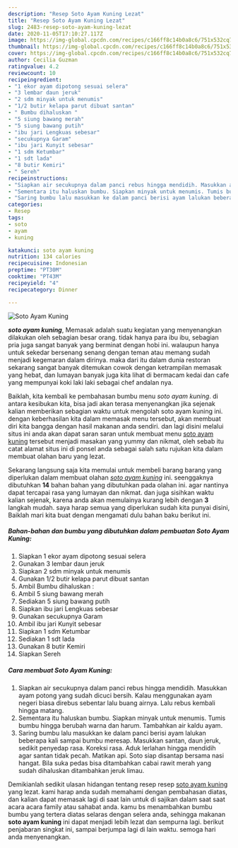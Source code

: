 ```yaml
---
description: "Resep Soto Ayam Kuning Lezat"
title: "Resep Soto Ayam Kuning Lezat"
slug: 2483-resep-soto-ayam-kuning-lezat
date: 2020-11-05T17:10:27.117Z
image: https://img-global.cpcdn.com/recipes/c166ff8c14b0a8c6/751x532cq70/soto-ayam-kuning-foto-resep-utama.jpg
thumbnail: https://img-global.cpcdn.com/recipes/c166ff8c14b0a8c6/751x532cq70/soto-ayam-kuning-foto-resep-utama.jpg
cover: https://img-global.cpcdn.com/recipes/c166ff8c14b0a8c6/751x532cq70/soto-ayam-kuning-foto-resep-utama.jpg
author: Cecilia Guzman
ratingvalue: 4.2
reviewcount: 10
recipeingredient:
- "1 ekor ayam dipotong sesuai selera"
- "3 lembar daun jeruk"
- "2 sdm minyak untuk menumis"
- "1/2 butir kelapa parut dibuat santan"
- " Bumbu dihaluskan "
- "5 siung bawang merah"
- "5 siung bawang putih"
- "ibu jari Lengkuas sebesar"
- "secukupnya Garam"
- "ibu jari Kunyit sebesar"
- "1 sdm Ketumbar"
- "1 sdt lada"
- "8 butir Kemiri"
- " Sereh"
recipeinstructions:
- "Siapkan air secukupnya dalam panci rebus hingga mendidih. Masukkan ayam potong yang sudah dicuci bersih. Kalau menggunakan ayam negeri biasa direbus sebentar lalu buang airnya. Lalu rebus kembali hingga matang."
- "Sementara itu haluskan bumbu. Siapkan minyak untuk menumis. Tumis bumbu hingga berubah warna dan harum. Tambahkan air kaldu ayam."
- "Saring bumbu lalu masukkan ke dalam panci berisi ayam lalukan beberapa kali sampai bumbu meresap. Masukkan santan, daun jeruk, sedikit penyedap rasa. Koreksi rasa. Aduk lerlahan hingga mendidih agar santan tidak pecah. Matikan api. Soto siap disantap bersama nasi hangat. Bila suka pedas bisa ditambahkan cabai rawit merah yang sudah dihaluskan ditambahkan jeruk limau."
categories:
- Resep
tags:
- soto
- ayam
- kuning

katakunci: soto ayam kuning 
nutrition: 134 calories
recipecuisine: Indonesian
preptime: "PT30M"
cooktime: "PT43M"
recipeyield: "4"
recipecategory: Dinner

---
```



![Soto Ayam Kuning](https://img-global.cpcdn.com/recipes/c166ff8c14b0a8c6/751x532cq70/soto-ayam-kuning-foto-resep-utama.jpg)

<b><i>soto ayam kuning</i></b>, Memasak adalah suatu kegiatan yang menyenangkan dilakukan oleh sebagian besar orang. tidak hanya para ibu ibu, sebagian pria juga sangat banyak yang berminat dengan hobi ini. walaupun hanya untuk sekedar bersenang senang dengan teman atau memang sudah menjadi kegemaran dalam dirinya. maka dari itu dalam dunia restoran sekarang sangat banyak ditemukan cowok dengan ketrampilan memasak yang hebat, dan lumayan banyak juga kita lihat di bermacam kedai dan cafe yang mempunyai koki laki laki sebagai chef andalan nya.



Baiklah, kita kembali ke pembahasan bumbu menu <i>soto ayam kuning</i>. di antara kesibukan kita, bisa jadi akan terasa menyenangkan jika sejenak kalian memberikan sebagian waktu untuk mengolah soto ayam kuning ini. dengan keberhasilan kita dalam memasak menu tersebut, akan membuat diri kita bangga dengan hasil makanan anda sendiri. dan lagi disini melalui situs ini anda akan dapat saran saran untuk membuat menu <u>soto ayam kuning</u> tersebut menjadi masakan yang yummy dan nikmat, oleh sebab itu catat alamat situs ini di ponsel anda sebagai salah satu rujukan kita dalam membuat olahan baru yang lezat.


Sekarang langsung saja kita memulai untuk membeli barang barang yang diperlukan dalam membuat olahan <u><i>soto ayam kuning</i></u> ini. seenggaknya dibutuhkan <b>14</b> bahan bahan yang dibutuhkan pada olahan ini. agar nantinya dapat tercapai rasa yang lumayan dan nikmat. dan juga sisihkan waktu kalian sejenak, karena anda akan memulainya kurang lebih dengan <b>3</b> langkah mudah. saya harap semua yang diperlukan sudah kita punyai disini, Baiklah mari kita buat dengan mengamati dulu bahan baku berikut ini.

<!--inarticleads1-->

##### Bahan-bahan dan bumbu yang dibutuhkan dalam pembuatan Soto Ayam Kuning:

1. Siapkan 1 ekor ayam dipotong sesuai selera
1. Gunakan 3 lembar daun jeruk
1. Siapkan 2 sdm minyak untuk menumis
1. Gunakan 1/2 butir kelapa parut dibuat santan
1. Ambil  Bumbu dihaluskan :
1. Ambil 5 siung bawang merah
1. Sediakan 5 siung bawang putih
1. Siapkan ibu jari Lengkuas sebesar
1. Gunakan secukupnya Garam
1. Ambil ibu jari Kunyit sebesar
1. Siapkan 1 sdm Ketumbar
1. Sediakan 1 sdt lada
1. Gunakan 8 butir Kemiri
1. Siapkan  Sereh




<!--inarticleads2-->

##### Cara membuat Soto Ayam Kuning:

1. Siapkan air secukupnya dalam panci rebus hingga mendidih. Masukkan ayam potong yang sudah dicuci bersih. Kalau menggunakan ayam negeri biasa direbus sebentar lalu buang airnya. Lalu rebus kembali hingga matang.
1. Sementara itu haluskan bumbu. Siapkan minyak untuk menumis. Tumis bumbu hingga berubah warna dan harum. Tambahkan air kaldu ayam.
1. Saring bumbu lalu masukkan ke dalam panci berisi ayam lalukan beberapa kali sampai bumbu meresap. Masukkan santan, daun jeruk, sedikit penyedap rasa. Koreksi rasa. Aduk lerlahan hingga mendidih agar santan tidak pecah. Matikan api. Soto siap disantap bersama nasi hangat. Bila suka pedas bisa ditambahkan cabai rawit merah yang sudah dihaluskan ditambahkan jeruk limau.




Demikianlah sedikit ulasan hidangan tentang resep resep <u>soto ayam kuning</u> yang lezat. kami harap anda sudah memahami dengan pembahasan diatas, dan kalian dapat memasak lagi di saat lain untuk di sajikan dalam saat saat acara acara family atau sahabat anda. kamu bs menambahkan bumbu bumbu yang tertera diatas selaras dengan selera anda, sehingga makanan <b>soto ayam kuning</b> ini dapat menjadi lebih lezat dan sempurna lagi. berikut penjabaran singkat ini, sampai berjumpa lagi di lain waktu. semoga hari anda menyenangkan.
